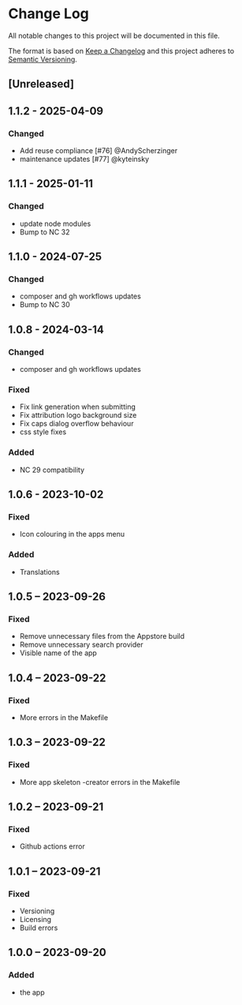 <!--
  - SPDX-FileCopyrightText: 2023 Nextcloud GmbH and Nextcloud contributors
  - SPDX-License-Identifier: AGPL-3.0-or-later
-->
# Change Log
All notable changes to this project will be documented in this file.

The format is based on [Keep a Changelog](http://keepachangelog.com/)
and this project adheres to [Semantic Versioning](http://semver.org/).

## [Unreleased]

## 1.1.2 - 2025-04-09

### Changed
* Add reuse compliance [#76] @AndyScherzinger
* maintenance updates [#77] @kyteinsky


## 1.1.1 - 2025-01-11

### Changed
* update node modules
* Bump to NC 32

## 1.1.0 - 2024-07-25

### Changed
* composer and gh workflows updates
* Bump to NC 30

## 1.0.8 - 2024-03-14

### Changed
* composer and gh workflows updates

### Fixed
* Fix link generation when submitting
* Fix attribution logo background size
* Fix caps dialog overflow behaviour
* css style fixes

### Added
* NC 29 compatibility

## 1.0.6 - 2023-10-02
### Fixed
* Icon colouring in the apps menu
### Added
* Translations

## 1.0.5 – 2023-09-26
### Fixed
* Remove unnecessary files from the Appstore build
* Remove unnecessary search provider
* Visible name of the app

## 1.0.4 – 2023-09-22
### Fixed
* More errors in the Makefile

## 1.0.3 – 2023-09-22
### Fixed
* More app skeleton -creator errors in the Makefile

## 1.0.2 – 2023-09-21
### Fixed
* Github actions error

## 1.0.1 – 2023-09-21
### Fixed
* Versioning
* Licensing
* Build errors

## 1.0.0 – 2023-09-20
### Added
* the app
